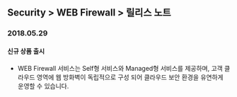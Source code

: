 ## Security > WEB Firewall > 릴리스 노트

### 2018.05.29

#### 신규 상품 출시

* WEB Firewall 서비스는 Self형 서비스와 Managed형 서비스를 제공하며, 고객 클라우드 영역에 웹 방화벽이 독립적으로 구성 되어 클라우드 보안 환경을 유연하게 운영할 수 있습니다.
